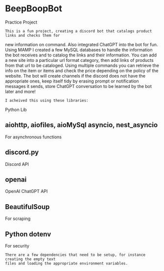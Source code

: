# BeepBoopBot
Practice Project

    This is a fun project, creating a discord bot that catalogs product links and checks them for
new information on command.  Also integrated ChatGPT into the bot for fun.  Using MAMP I created
a few MySQL databases to handle the information the bot receives and to catalog the links and
their information.  You can add a new site into a particular url format category, then add links
of products from that url to be cataloged.  Using multiple commands you can retrieve the info
on the item or items and check the price depending on the policy of the website.  The bot will
create channels if the discord does not have the appropriate ones, keep itself tidy by erasing
prompt or notification messages it sends, store ChatGPT conversation to be learned by the bot
later and more!

    I acheived this using these libraries:

Python Lib

aiohttp, aiofiles, aioMySql
asyncio, nest_asyncio
----
For asynchronous functions 

discord.py
----
Discord API

openai
----
OpenAI ChatGPT API

BeautifulSoup
----
For scraping

Python dotenv
----
For security

    There are a few dependencies that need to be setup, for instance creating the empty text
    files and loading the appropriate environment variables.


